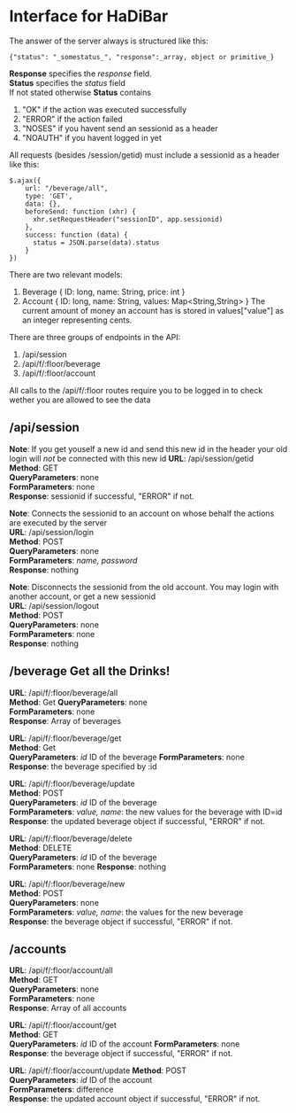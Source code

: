 # Interface for HaDiBar

The answer of the server always is structured like this:

    {"status": "_somestatus_", "response":_array, object or primitive_}   

**Response** specifies the _response_ field.  
**Status**  specifies the _status_ field  
If not stated otherwise **Status** contains  
1. "OK" if the action was executed successfully  
2. "ERROR" if the action failed  
3. "NOSES" if you havent send an sessionid as a header  
4. "NOAUTH" if you havent logged in yet  

All requests (besides /session/getid) must include a sessionid as a header like this:  

    $.ajax({
        url: "/beverage/all",
        type: 'GET',
        data: {},
        beforeSend: function (xhr) {
          xhr.setRequestHeader("sessionID", app.sessionid)
        },
        success: function (data) {
          status = JSON.parse(data).status
        }
    })  

There are two relevant models:
1. Beverage
    {
        ID: long,
        name: String,
        price: int
    }
2. Account
    {
        ID: long,
        name: String,
        values: Map<String,String>
    }
The current amount of money an account has is stored in values["value"] as an integer representing cents.


There are three groups of endpoints in the API:

1. /api/session
2. /api/f/:floor/beverage
3. /api/f/:floor/account

All calls to the /api/f/:floor routes require you to be logged in to check wether you are allowed to see the data

## /api/session

**Note**: If you get youself a new id and send this new id in the header your old login will *not* be connected with this new id 
**URL**: /api/session/getid  
**Method**: GET  
**QueryParameters**: none  
**FormParameters**: none  
**Response**: sessionid if successful, "ERROR" if not. 

**Note**: Connects the sessionid to an account on whose behalf the actions are executed by the server  
**URL**: /api/session/login  
**Method**: POST  
**QueryParameters**: none  
**FormParameters**: _name, password_   
**Response**: nothing

**Note**: Disconnects the sessionid from the old account. You may login with another account, or get a new sessionid  
**URL**: /api/session/logout  
**Method**: POST  
**QueryParameters**: none  
**FormParameters**: none   
**Response**: nothing

## /beverage Get all the Drinks!
**URL**: /api/f/:floor/beverage/all  
**Method**: Get
**QueryParameters**: none  
**FormParameters**: none  
**Response**: Array of beverages  
  
**URL**: /api/f/:floor/beverage/get  
**Method**: Get  
**QueryParameters**: _id_ ID of the beverage 
**FormParameters**: none  
**Response**: the beverage specified by :id  
  
**URL**: /api/f/:floor/beverage/update   
**Method**: POST  
**QueryParameters**: _id_ ID of the beverage  
**FormParameters**: _value, name_: the new values for the beverage with ID=id  
**Response**: the updated beverage object if successful, "ERROR" if not.   

**URL**: /api/f/:floor/beverage/delete   
**Method**: DELETE  
**QueryParameters**: _id_ ID of the beverage  
**FormParameters**: none
**Response**: nothing  
   
**URL**: /api/f/:floor/beverage/new  
**Method**: POST  
**QueryParameters**: none  
**FormParameters**: _value, name_: the values for the new beverage  
**Response**: the beverage object if successful, "ERROR" if not.  

## /accounts 

**URL**: /api/f/:floor/account/all  
**Method**: GET  
**QueryParameters**: none  
**FormParameters**: none   
**Response**: Array of all accounts  

**URL**: /api/f/:floor/account/get  
**Method**: GET  
**QueryParameters**: _id_ ID of the account 
**FormParameters**: none   
**Response**: the beverage object if successful, "ERROR" if not.  

**URL**: /api/f/:floor/account/update
**Method**: POST  
**QueryParameters**: _id_ ID of the account  
**FormParameters**: difference   
**Response**: the updated account object if successful, "ERROR" if not.  



